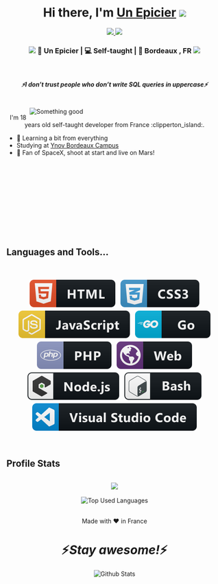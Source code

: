 <div align="center">
    <h1>
    Hi there, I'm <a href="https://github.com/UnEpicier">Un Epicier</a>
    <img src="https://media.giphy.com/media/hvRJCLFzcasrR4ia7z/giphy.gif" width="25px">
    </h1>
</div>

<p align="center">
    <a href="https://twitter.com/unepicier">
        <img height="30" src="https://img.shields.io/badge/Twitter-1DA1F2?style=for-the-badge&logo=twitter&logoColor=white">
    </a>
    <a href="https://instagram.com/un_epicier">
        <img height="30" src="https://img.shields.io/badge/Instagram-E4405F?style=for-the-badge&logo=instagram&logoColor=white">
    </a>
<p>
<div align="center">
    <h3>
        <img src="https://media.giphy.com/media/WUlplcMpOCEmTGBtBW/giphy.gif" width="30">
        🙎 Un Epicier | 💻 Self-taught | 🚩 Bordeaux , FR
        <img src="https://media.giphy.com/media/WUlplcMpOCEmTGBtBW/giphy.gif" width="30">
    </h3>
</div>

<br>

 <h5 align="center">
    <i>⚡️I don’t trust people who don’t write SQL queries in uppercase⚡️</i>
</h5>

<br>

<img align="right" width="450px" alt="Something good" src="https://wompampsupport.azureedge.net/fetchimage?siteId=7575&v=2&jpgQuality=100&width=700&url=https%3A%2F%2Fi.kym-cdn.com%2Fphotos%2Fimages%2Fnewsfeed%2F001%2F563%2F485%2F7c2.jpg">

<p align="center">
I'm 18 years old self-taught developer from France :clipperton_island:.
</p>

- 💭 Learning a bit from everything
- Studying at [Ynov Bordeaux Campus](https://www.ynov-bordeaux.com/)
- 🔭 Fan of SpaceX, shoot at start and live on Mars!

<br>
<br>
<br>
<br>
<br>
<br>
<br>
<br>

<p align="center">
    <a href="https://github.com/anuraghazra/github-readme-stats"> 
    </a>
</p>

<br>

## Languages and Tools...

<br>

<p align="center">
    <!-- For more icons please follow  https://github.com/MikeCodesDotNET/ColoredBadges -->
    <img src="https://raw.githubusercontent.com/MikeCodesDotNET/ColoredBadges/master//svg/dev/languages/html.svg" alt="html" style="vertical-align:top; margin:4px">  
    <img src="https://raw.githubusercontent.com/MikeCodesDotNET/ColoredBadges/master/svg/dev/languages/css3.svg" alt="css3" style="vertical-align:top; margin:4px">
    <img src="https://raw.githubusercontent.com/MikeCodesDotNET/ColoredBadges/master/svg/dev/languages/js.svg" alt="js" style="vertical-align:top; margin:4px">
    <img src="https://raw.githubusercontent.com/MikeCodesDotNET/ColoredBadges/master/svg/dev/languages/go.svg" alt="golang" style="vertical-align:top; margin:4px">
    <img src="https://raw.githubusercontent.com/MikeCodesDotNET/ColoredBadges/master/svg/dev/languages/php.svg" alt="php" style="vertical-align:top; margin:4px">
    <img src="https://raw.githubusercontent.com/MikeCodesDotNET/ColoredBadges/master/svg/dev/misc/web.svg" alt="web" style="vertical-align:top; margin:4px">
    <img src="https://raw.githubusercontent.com/MikeCodesDotNET/ColoredBadges/master/svg/dev/frameworks/nodejs_larger.svg" alt="nodejs" style="vertical-align:top; margin:4px">
    <img src="https://raw.githubusercontent.com/MikeCodesDotNET/ColoredBadges/master/svg/dev/tools/bash.svg" alt="bash" style="vertical-align:top; margin:4px">
    <img src="https://raw.githubusercontent.com/MikeCodesDotNET/ColoredBadges/master/svg/dev/tools/visualstudio_code.svg" alt="vscode" style="vertical-align:top; margin:4px">
</p>

<br>

## Profile Stats

<div align="center">
    <img src="https://github-readme-stats.vercel.app/api?username=unepicier&&show_icons=true&count_private=true&theme=tokyonight" style="margin: 1em"/>
    <br>
    <img alt="Top Used Languages" src="https://github-readme-stats.vercel.app/api/top-langs/?username=UnEpicier&langs_count=10">
</div>

<br>

</p>
<p align="center">Made with ❤️ in France</p>

<h1 align='center'>⚡️<i>Stay awesome!</i>⚡️</h1>

<p align="center">
    <img src="https://raw.githubusercontent.com/bornmay/bornmay/Update/svg/Bottom.svg" alt="Github Stats" />
</p>